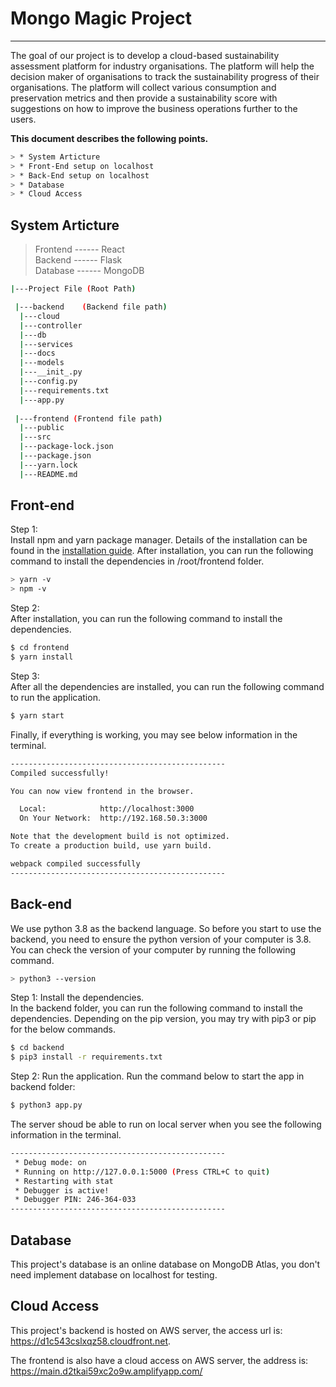 # Mongo Magic Project

------

The goal of our project is to develop a cloud-based sustainability assessment platform for industry organisations. The platform will help the decision maker of organisations to track
the sustainability progress of their organisations. The platform will collect various consumption and preservation metrics and then provide a sustainability score with suggestions on how to improve the business operations further to the users. 


**This document describes the following points.**

```sh
> * System Articture
> * Front-End setup on localhost
> * Back-End setup on localhost
> * Database
> * Cloud Access
```
## System Articture

> Frontend  ------  React   
> Backend   ------  Flask   
> Database  ------  MongoDB   
```sh
|---Project File (Root Path)

 |---backend	(Backend file path)
  |---cloud
  |---controller
  |---db
  |---services
  |---docs
  |---models
  |---__init_.py
  |---config.py
  |---requirements.txt
  |---app.py 
 
 |---frontend (Frontend file path)
  |---public 
  |---src 
  |---package-lock.json 
  |---package.json 
  |---yarn.lock
  |---README.md 

```

## Front-end

Step 1:    
Install npm and yarn package manager.
Details of the installation can be found in the [installation guide](https://yarnpkg.com/en/docs/install).
After installation, you can run the following command to install the dependencies in /root/frontend folder.
```sh
> yarn -v
> npm -v
```
Step 2:   
After installation, you can run the following command to install the dependencies.
```sh
$ cd frontend
$ yarn install
```
Step 3:   
After all the dependencies are installed, you can run the following command to run the application.
```sh
$ yarn start
```
Finally, if everything is working, you may see below information in the terminal.
```sh
------------------------------------------------
Compiled successfully!

You can now view frontend in the browser.

  Local:            http://localhost:3000
  On Your Network:  http://192.168.50.3:3000

Note that the development build is not optimized.
To create a production build, use yarn build.

webpack compiled successfully
------------------------------------------------
```



## Back-end
We use python 3.8 as the backend language. So before you start to use the backend, you need to ensure the python version of your computer is 3.8. You can check the version of your computer by running the following command.
```sh
> python3 --version
```
Step 1: Install the dependencies.   
In the backend folder, you can run the following command to install the dependencies. Depending on the pip version, you may try with pip3 or pip for the below commands.
```sh
$ cd backend
$ pip3 install -r requirements.txt
```
Step 2: Run the application.
Run the command below to start the app in backend folder:
```sh
$ python3 app.py
```
The server shoud be able to run on local server when you see the following information in the terminal.
```sh
------------------------------------------------
 * Debug mode: on
 * Running on http://127.0.0.1:5000 (Press CTRL+C to quit)
 * Restarting with stat
 * Debugger is active!
 * Debugger PIN: 246-364-033
------------------------------------------------
```
## Database
This project's database is an online database on MongoDB Atlas, you don't need implement database on localhost for testing. 

## Cloud Access
This project's backend is hosted on AWS server, the access url is: https://d1c543cslxqz58.cloudfront.net.   

The frontend is also have a cloud access on AWS server, the address is:   
https://main.d2tkai59xc2o9w.amplifyapp.com/
